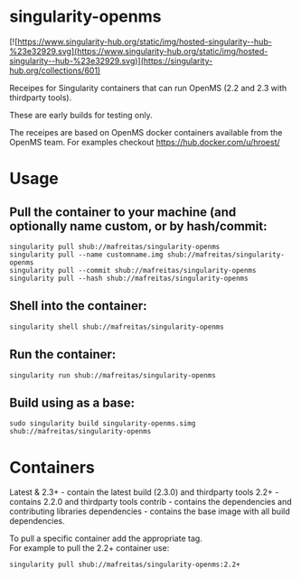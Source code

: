 # singularity-openms

[![https://www.singularity-hub.org/static/img/hosted-singularity--hub-%23e32929.svg](https://www.singularity-hub.org/static/img/hosted-singularity--hub-%23e32929.svg)](https://singularity-hub.org/collections/601)

Receipes for Singularity containers that can run OpenMS (2.2 and 2.3 with thirdparty tools).

These are early builds for testing only. 

The receipes are based on OpenMS docker containers available from the OpenMS team.  For examples checkout 
https://hub.docker.com/u/hroest/

# Usage
## Pull the container to your machine (and optionally name custom, or by hash/commit:

```
singularity pull shub://mafreitas/singularity-openms
singularity pull --name customname.img shub://mafreitas/singularity-openms
singularity pull --commit shub://mafreitas/singularity-openms
singularity pull --hash shub://mafreitas/singularity-openms
```

## Shell into the container:
```
singularity shell shub://mafreitas/singularity-openms
```
## Run the container:
```
singularity run shub://mafreitas/singularity-openms
```
## Build using as a base:
```
sudo singularity build singularity-openms.simg shub://mafreitas/singularity-openms
```

# Containers
Latest & 2.3+ - contain the latest build (2.3.0) and thirdparty tools
2.2+ - contains 2.2.0 and thirdparty tools
contrib - contains the dependencies and contributing libraries
dependencies - contains the base image with all build dependencies.

To pull a specific container add the appropriate tag.  
For example to pull the 2.2+ container use:

```
singularity pull shub://mafreitas/singularity-openms:2.2+
```
